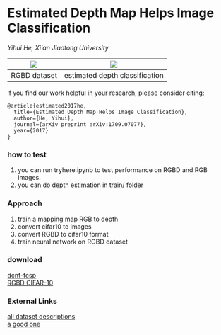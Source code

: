 # Estimated Depth Map Helps Image Classification
*Yihui He, Xi'an Jiaotong University*

![](presentation/tiny.png) | ![](presentation/Tarch.png)
:---:|:---:
RGBD dataset | estimated depth classification

if you find our work helpful in your research, please consider citing:

    @article{estimated2017he,
      title={Estimated Depth Map Helps Image Classification},
      author={He, Yihui},
      journal={arXiv preprint arXiv:1709.07077},
      year={2017}
    }

### how to test
1. you can run tryhere.ipynb to test performance on RGBD and RGB images.
2. you can do depth estimation in train/ folder  

### Approach  
1. train a mapping map RGB to depth
2. convert cifar10 to images  
3. convert RGBD to cifar10 format  
4. train neural network on RGBD dataset

### download  
[dcnf-fcsp](https://bitbucket.org/fayao/dcnf-fcsp)  
[RGBD CIFAR-10](https://github.com/yihui-he/Estimated-Depth-Map-Helps-Image-Classification/releases/tag/depth-cifar-10)  

### External Links  
[all dataset descriptions](http://www0.cs.ucl.ac.uk/staff/M.Firman/RGBDdatasets/)  
[a good one](http://redwood-data.org/3dscan/index.html)  
